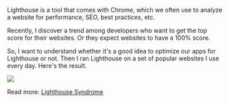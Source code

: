 Lighthouse is a tool that comes with Chrome, which we often use to analyze a website for performance, SEO, best practices, etc. 

Recently, I discover a trend among developers who want to get the top score for their websites. Or they expect websites to have a 100% score.

So, I want to understand whether it's a good idea to optimize our apps for Lighthouse or not. Then I ran Lighthouse on a set of popular websites I use every day. Here's the result.

[![](https://img.youtube.com/vi/i0cCXZlUeCw/maxresdefault.jpg)](https://www.youtube.com/watch?v=i0cCXZlUeCw&t=1s)

Read more: [Lighthouse Syndrome](https://arunoda.me/blog/lighthouse-syndrome)
